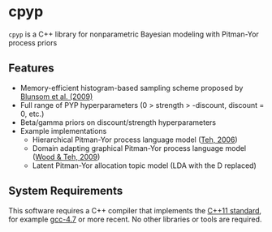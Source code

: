 cpyp
====

`cpyp` is a C++ library for nonparametric Bayesian modeling with Pitman-Yor process priors

## Features
- Memory-efficient histogram-based sampling scheme proposed by [Blunsom et al. (2009)](http://www.clg.ox.ac.uk/blunsom/pubs/blunsom-acl09-short.pdf)
- Full range of PYP hyperparameters (0 > strength > -discount, discount = 0, etc.)
- Beta/gamma priors on discount/strength hyperparameters
- Example implementations
    - Hierarchical Pitman-Yor process language model ([Teh, 2006](http://acl.ldc.upenn.edu/P/P06/P06-1124.pdf))
    - Domain adapting graphical Pitman-Yor process language model ([Wood & Teh, 2009](http://jmlr.csail.mit.edu/proceedings/papers/v5/wood09a/wood09a.pdf))
    - Latent Pitman-Yor allocation topic model (LDA with the D replaced)

## System Requirements
This software requires a C++ compiler that implements the [C++11 standard](http://en.wikipedia.org/wiki/C%2B%2B11), for example [gcc-4.7](http://gcc.gnu.org/) or more recent. No other libraries or tools are required.

